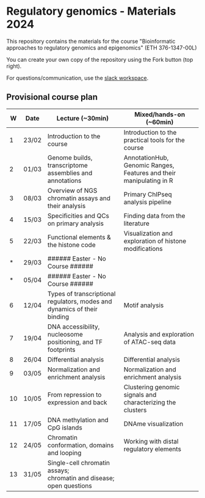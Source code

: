 # Regulatory genomics - Materials 2024

This repository contains the materials for the course "Bioinformatic approaches to regulatory genomics and epigenomics" (ETH 376-1347-00L)

You can create your own copy of the repository using the Fork button (top right).

For questions/communication, use the [slack workspace](https://ethEpigen2024.slack.com).

## Provisional course plan

| W  | Date  | Lecture (~30min)                                                         | Mixed/hands-on (~60min)                                             |
| -- | ----- | ------------------------------------------------------------------------ | ------------------------------------------------------------------- |
| 1  | 23/02 | Introduction to the course                                               | Introduction to the practical tools for the course                  |
| 2  | 01/03 | Genome builds, transcriptome assemblies and annotations                  | AnnotationHub, Genomic Ranges, Features and their manipulating in R |
| 3  | 08/03 | Overview of NGS chromatin assays and their analysis                      | Primary ChIPseq analysis pipeline                                   |
| 4  | 15/03 | Specificities and QCs on primary analysis                                | Finding data from the literature                                    |
| 5  | 22/03 | Functional elements & the histone code                                   | Visualization and exploration of histone modifications              |
| *  | 29/03 | ###### Easter - No Course ###### ||
| *  | 05/04 | ###### Easter - No Course ###### ||
| 6  | 12/04 | Types of transcriptional regulators, modes and dynamics of their binding | Motif analysis                                                      |
| 7  | 19/04 | DNA accessibility, nucleosome positioning, and TF footprints             | Analysis and exploration of ATAC-seq data                           |
| 8  | 26/04 | Differential analysis                                                    | Differential analysis   |
| 9  | 03/05 | Normalization and enrichment analysis                                    | Normalization and enrichment analysis                               |
| 10 | 10/05 | From repression to expression and back                                   | Clustering genomic signals and characterizing the clusters          |
| 11 | 17/05 | DNA methylation and CpG islands                                          | DNAme visualization                                                 |
| 12 | 24/05 | Chromatin conformation, domains and looping                              | Working with distal regulatory elements                             |
| 13 | 31/05 | Single-cell chromatin assays;<br/>chromatin and disease; open questions ||
